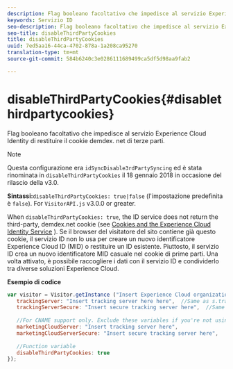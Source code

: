 ```yaml
---
description: Flag booleano facoltativo che impedisce al servizio Experience Cloud Identity di restituire il cookie demdex. net di terze parti.
keywords: Servizio ID
seo-description: Flag booleano facoltativo che impedisce al servizio Experience Cloud Identity di restituire il cookie demdex. net di terze parti.
seo-title: disableThirdPartyCookies
title: disableThirdPartyCookies
uuid: 7ed5aa16-44ca-4702-878a-1a208ca95270
translation-type: tm+mt
source-git-commit: 584b6240c3e0286111689499ca5df5d98aa9fab2

---
```



# disableThirdPartyCookies{#disablethirdpartycookies}

Flag booleano facoltativo che impedisce al servizio Experience Cloud Identity di restituire il cookie demdex. net di terze parti.

>[!NOTE]
>
>Questa configurazione era `idSyncDisable3rdPartySyncing` ed è stata rinominata in `disableThirdPartyCookies` il 18 gennaio 2018 in occasione del rilascio della v3.0.

**Sintassi:**`disableThirdPartyCookies: true|false` (l'impostazione predefinita è `false`). For `VisitorAPI.js` v3.0.0 or greater.

When `disableThirdPartyCookies: true`, the ID service does not return the third-party, demdex.net cookie (see [Cookies and the Experience Cloud Identity Service](../../introduction/cookies.md) ). Se il browser del visitatore del sito contiene già questo cookie, il servizio ID non lo usa per creare un nuovo identificatore Experience Cloud ID (MID) o restituire un ID esistente. Piuttosto, il servizio ID crea un nuovo identificatore MID casuale nel cookie di prime parti. Una volta attivato, è possibile raccogliere i dati con il servizio ID e condividerlo tra diverse soluzioni Experience Cloud.

**Esempio di codice**

```js
var visitor = Visitor.getInstance ("Insert Experience Cloud organization ID here",{ 
   trackingServer: "Insert tracking server here here",  //Same as s.trackingServer 
   trackingServerSecure: "Insert secure tracking server here",  //Same as s.trackingServerSecure 
 
   //For CNAME support only. Exclude these variables if you're not using CNAME 
   marketingCloudServer: "Insert tracking server here", 
   marketingCloudServerSecure: "Insert secure tracking server here", 
 
   //Function variable 
   disableThirdPartyCookies: true 
});
```

